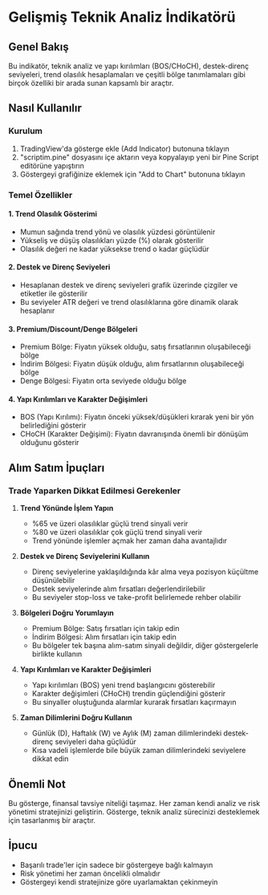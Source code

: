 # Gelişmiş Teknik Analiz İndikatörü

## Genel Bakış
Bu indikatör, teknik analiz ve yapı kırılımları (BOS/CHoCH), destek-direnç seviyeleri, trend olasılık hesaplamaları ve çeşitli bölge tanımlamaları gibi birçok özelliki bir arada sunan kapsamlı bir araçtır.

## Nasıl Kullanılır

### Kurulum
1. TradingView'da gösterge ekle (Add Indicator) butonuna tıklayın
2. "scriptim.pine" dosyasını içe aktarın veya kopyalayıp yeni bir Pine Script editörüne yapıştırın
3. Göstergeyi grafiğinize eklemek için "Add to Chart" butonuna tıklayın

### Temel Özellikler

#### 1. Trend Olasılık Gösterimi
- Mumun sağında trend yönü ve olasılık yüzdesi görüntülenir
- Yükseliş ve düşüş olasılıkları yüzde (%) olarak gösterilir
- Olasılık değeri ne kadar yüksekse trend o kadar güçlüdür

#### 2. Destek ve Direnç Seviyeleri
- Hesaplanan destek ve direnç seviyeleri grafik üzerinde çizgiler ve etiketler ile gösterilir
- Bu seviyeler ATR değeri ve trend olasılıklarına göre dinamik olarak hesaplanır

#### 3. Premium/Discount/Denge Bölgeleri
- Premium Bölge: Fiyatın yüksek olduğu, satış fırsatlarının oluşabileceği bölge
- İndirim Bölgesi: Fiyatın düşük olduğu, alım fırsatlarının oluşabileceği bölge
- Denge Bölgesi: Fiyatın orta seviyede olduğu bölge

#### 4. Yapı Kırılımları ve Karakter Değişimleri
- BOS (Yapı Kırılımı): Fiyatın önceki yüksek/düşükleri kırarak yeni bir yön belirlediğini gösterir
- CHoCH (Karakter Değişimi): Fiyatın davranışında önemli bir dönüşüm olduğunu gösterir

## Alım Satım İpuçları

### Trade Yaparken Dikkat Edilmesi Gerekenler

1. **Trend Yönünde İşlem Yapın**
   - %65 ve üzeri olasılıklar güçlü trend sinyali verir
   - %80 ve üzeri olasılıklar çok güçlü trend sinyali verir
   - Trend yönünde işlemler açmak her zaman daha avantajlıdır

2. **Destek ve Direnç Seviyelerini Kullanın**
   - Direnç seviyelerine yaklaşıldığında kâr alma veya pozisyon küçültme düşünülebilir
   - Destek seviyelerinde alım fırsatları değerlendirilebilir
   - Bu seviyeler stop-loss ve take-profit belirlemede rehber olabilir

3. **Bölgeleri Doğru Yorumlayın**
   - Premium Bölge: Satış fırsatları için takip edin
   - İndirim Bölgesi: Alım fırsatları için takip edin
   - Bu bölgeler tek başına alım-satım sinyali değildir, diğer göstergelerle birlikte kullanın

4. **Yapı Kırılımları ve Karakter Değişimleri**
   - Yapı kırılımları (BOS) yeni trend başlangıcını gösterebilir
   - Karakter değişimleri (CHoCH) trendin güçlendiğini gösterir
   - Bu sinyaller oluştuğunda alarmlar kurarak fırsatları kaçırmayın

5. **Zaman Dilimlerini Doğru Kullanın**
   - Günlük (D), Haftalık (W) ve Aylık (M) zaman dilimlerindeki destek-direnç seviyeleri daha güçlüdür
   - Kısa vadeli işlemlerde bile büyük zaman dilimlerindeki seviyelere dikkat edin

## Önemli Not
Bu gösterge, finansal tavsiye niteliği taşımaz. Her zaman kendi analiz ve risk yönetimi stratejinizi geliştirin. Gösterge, teknik analiz sürecinizi desteklemek için tasarlanmış bir araçtır.

## İpucu
* Başarılı trade'ler için sadece bir göstergeye bağlı kalmayın
* Risk yönetimi her zaman öncelikli olmalıdır
* Göstergeyi kendi stratejinize göre uyarlamaktan çekinmeyin
